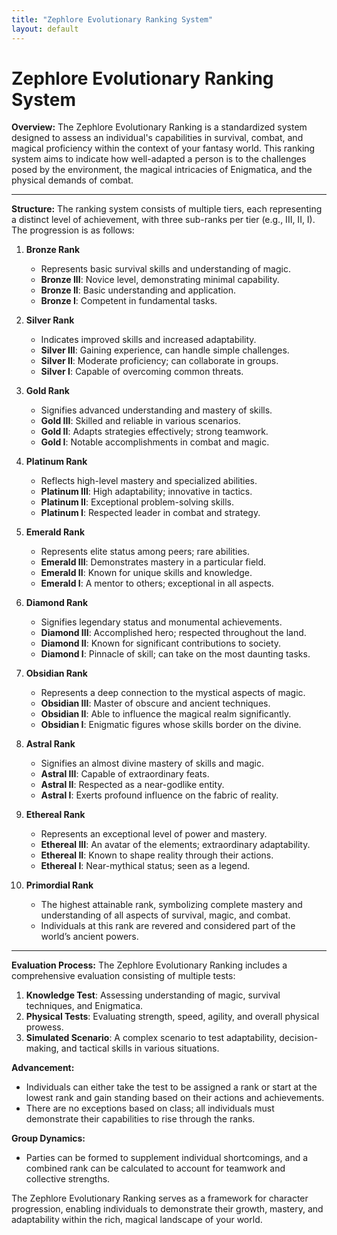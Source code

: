```yaml
---
title: "Zephlore Evolutionary Ranking System"
layout: default
---
```


# Zephlore Evolutionary Ranking System

**Overview:**
The Zephlore Evolutionary Ranking is a standardized system designed to assess an individual's capabilities in survival, combat, and magical proficiency within the context of your fantasy world. This ranking system aims to indicate how well-adapted a person is to the challenges posed by the environment, the magical intricacies of Enigmatica, and the physical demands of combat.

---

**Structure:**
The ranking system consists of multiple tiers, each representing a distinct level of achievement, with three sub-ranks per tier (e.g., III, II, I). The progression is as follows:

1. **Bronze Rank**
   - Represents basic survival skills and understanding of magic.
   - **Bronze III**: Novice level, demonstrating minimal capability.
   - **Bronze II**: Basic understanding and application.
   - **Bronze I**: Competent in fundamental tasks.

2. **Silver Rank**
   - Indicates improved skills and increased adaptability.
   - **Silver III**: Gaining experience, can handle simple challenges.
   - **Silver II**: Moderate proficiency; can collaborate in groups.
   - **Silver I**: Capable of overcoming common threats.

3. **Gold Rank**
   - Signifies advanced understanding and mastery of skills.
   - **Gold III**: Skilled and reliable in various scenarios.
   - **Gold II**: Adapts strategies effectively; strong teamwork.
   - **Gold I**: Notable accomplishments in combat and magic.

4. **Platinum Rank**
   - Reflects high-level mastery and specialized abilities.
   - **Platinum III**: High adaptability; innovative in tactics.
   - **Platinum II**: Exceptional problem-solving skills.
   - **Platinum I**: Respected leader in combat and strategy.

5. **Emerald Rank**
   - Represents elite status among peers; rare abilities.
   - **Emerald III**: Demonstrates mastery in a particular field.
   - **Emerald II**: Known for unique skills and knowledge.
   - **Emerald I**: A mentor to others; exceptional in all aspects.

6. **Diamond Rank**
   - Signifies legendary status and monumental achievements.
   - **Diamond III**: Accomplished hero; respected throughout the land.
   - **Diamond II**: Known for significant contributions to society.
   - **Diamond I**: Pinnacle of skill; can take on the most daunting tasks.

7. **Obsidian Rank**
   - Represents a deep connection to the mystical aspects of magic.
   - **Obsidian III**: Master of obscure and ancient techniques.
   - **Obsidian II**: Able to influence the magical realm significantly.
   - **Obsidian I**: Enigmatic figures whose skills border on the divine.

8. **Astral Rank**
   - Signifies an almost divine mastery of skills and magic.
   - **Astral III**: Capable of extraordinary feats.
   - **Astral II**: Respected as a near-godlike entity.
   - **Astral I**: Exerts profound influence on the fabric of reality.

9. **Ethereal Rank**
   - Represents an exceptional level of power and mastery.
   - **Ethereal III**: An avatar of the elements; extraordinary adaptability.
   - **Ethereal II**: Known to shape reality through their actions.
   - **Ethereal I**: Near-mythical status; seen as a legend.

10. **Primordial Rank**
    - The highest attainable rank, symbolizing complete mastery and understanding of all aspects of survival, magic, and combat.
    - Individuals at this rank are revered and considered part of the world’s ancient powers.

---

**Evaluation Process:**
The Zephlore Evolutionary Ranking includes a comprehensive evaluation consisting of multiple tests:

1. **Knowledge Test**: Assessing understanding of magic, survival techniques, and Enigmatica.
2. **Physical Tests**: Evaluating strength, speed, agility, and overall physical prowess.
3. **Simulated Scenario**: A complex scenario to test adaptability, decision-making, and tactical skills in various situations.

**Advancement:**

- Individuals can either take the test to be assigned a rank or start at the lowest rank and gain standing based on their actions and achievements.
- There are no exceptions based on class; all individuals must demonstrate their capabilities to rise through the ranks.

**Group Dynamics:**

- Parties can be formed to supplement individual shortcomings, and a combined rank can be calculated to account for teamwork and collective strengths.

The Zephlore Evolutionary Ranking serves as a framework for character progression, enabling individuals to demonstrate their growth, mastery, and adaptability within the rich, magical landscape of your world.
